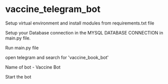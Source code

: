 # vaccine_telegram_bot

Setup virtual environment and install modules from requirements.txt file   

Setup your Database connection in the MYSQL DATABASE CONNECTION in main.py file.       

Run main.py file                             

open telegram and search for 'vaccine_book_bot'

Name of bot - Vaccine Bot               

Start the bot 
